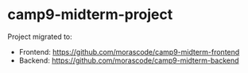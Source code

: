 # camp9-midterm-project

Project migrated to:
- Frontend: https://github.com/morascode/camp9-midterm-frontend
- Backend: https://github.com/morascode/camp9-midterm-backend
